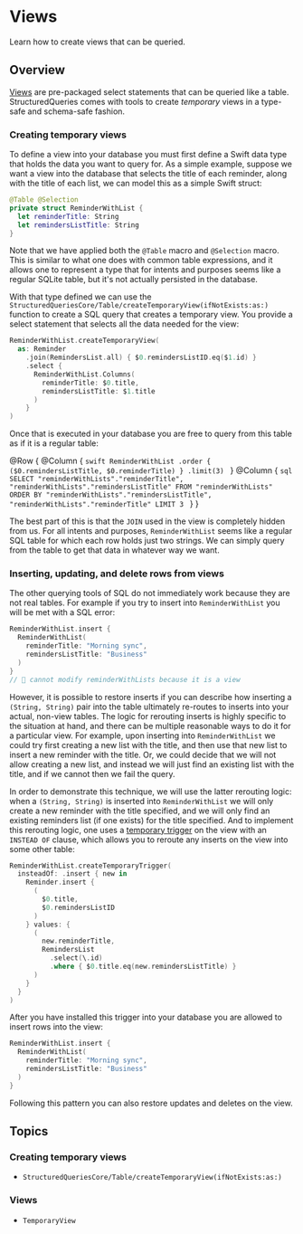 # Views

Learn how to create views that can be queried.

## Overview

[Views](https://www.sqlite.org/lang_createview.html) are pre-packaged select statements that can
be queried like a table. StructuredQueries comes with tools to create _temporary_ views in a
type-safe and schema-safe fashion.

### Creating temporary views

To define a view into your database you must first define a Swift data type that holds the data
you want to query for. As a simple example, suppose we want a view into the database that selects
the title of each reminder, along with the title of each list, we can model this as a simple
Swift struct:

```swift
@Table @Selection
private struct ReminderWithList {
  let reminderTitle: String
  let remindersListTitle: String
}
```

Note that we have applied both the `@Table` macro and `@Selection` macro. This is similar to what
one does with common table expressions, and it allows one to represent a type that for intents and
purposes seems like a regular SQLite table, but it's not actually persisted in the database.

With that type defined we can use the
``StructuredQueriesCore/Table/createTemporaryView(ifNotExists:as:)`` function to create a SQL query
that creates a temporary view. You provide a select statement that selects all the data needed for
the view:

```swift
ReminderWithList.createTemporaryView(
  as: Reminder
    .join(RemindersList.all) { $0.remindersListID.eq($1.id) }
    .select {
      ReminderWithList.Columns(
        reminderTitle: $0.title,
        remindersListTitle: $1.title
      )
    }
)
```

Once that is executed in your database you are free to query from this table as if it is a regular
table:

@Row {
  @Column {
    ```swift
    ReminderWithList
      .order {
        ($0.remindersListTitle,
         $0.reminderTitle)
      }
      .limit(3)
    ```
  }
  @Column {
    ```sql
    SELECT
      "reminderWithLists"."reminderTitle",
      "reminderWithLists"."remindersListTitle"
    FROM "reminderWithLists"
    ORDER BY
      "reminderWithLists"."remindersListTitle",
      "reminderWithLists"."reminderTitle"
    LIMIT 3
    ```
  }
}

The best part of this is that the `JOIN` used in the view is completely hidden from us. For all
intents and purposes, `ReminderWithList` seems like a regular SQL table for which each row holds
just two strings. We can simply query from the table to get that data in whatever way we want.

### Inserting, updating, and delete rows from views

The other querying tools of SQL do not immediately work because they are not real tables. For
example if you try to insert into `ReminderWithList` you will be met with a SQL error:

```swift
ReminderWithList.insert {
  ReminderWithList(
    reminderTitle: "Morning sync",
    remindersListTitle: "Business"
  )
}
// 🛑 cannot modify reminderWithLists because it is a view
```

However, it is possible to restore inserts if you can describe how inserting a `(String, String)`
pair into the table ultimately re-routes to inserts into your actual, non-view tables. The logic
for rerouting inserts is highly specific to the situation at hand, and there can be multiple
reasonable ways to do it for a particular view. For example, upon inserting into `ReminderWithList`
we could try first creating a new list with the title, and then use that new list to insert a new
reminder with the title. Or, we could decide that we will not allow creating a new list, and
instead we will just find an existing list with the title, and if we cannot then we fail the query.

In order to demonstrate this technique, we will use the latter rerouting logic: when a
`(String, String)` is inserted into `ReminderWithList` we will only create a new reminder with
the title specified, and we will only find an existing reminders list (if one exists) for the title
specified. And to implement this rerouting logic, one uses a [temporary trigger](<doc:Triggers>) on
the view with an `INSTEAD OF` clause, which allows you to reroute any inserts on the view into some
other table:

```swift
ReminderWithList.createTemporaryTrigger(
  insteadOf: .insert { new in
    Reminder.insert {
      (
        $0.title,
        $0.remindersListID
      )
    } values: {
      (
        new.reminderTitle,
        RemindersList
          .select(\.id)
          .where { $0.title.eq(new.remindersListTitle) }
      )
    }
  }
)
```

After you have installed this trigger into your database you are allowed to insert rows into the
view:

```swift
ReminderWithList.insert {
  ReminderWithList(
    reminderTitle: "Morning sync",
    remindersListTitle: "Business"
  )
}
```

Following this pattern you can also restore updates and deletes on the view.

## Topics

### Creating temporary views

- ``StructuredQueriesCore/Table/createTemporaryView(ifNotExists:as:)``

### Views

- ``TemporaryView``
